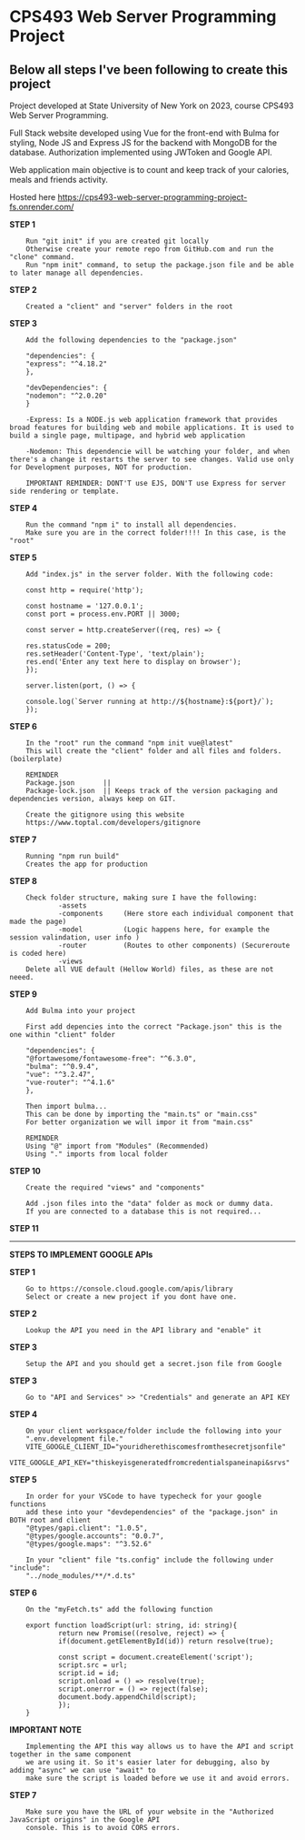 # CPS493 Web Server Programming Project
## Below all steps I've been following to create this project
Project developed at State University of New York on 2023, course CPS493 Web Server Programming.

Full Stack website developed using Vue for the front-end with Bulma for styling, Node JS and Express JS for the backend with MongoDB for the database. Authorization implemented using JWToken and Google API. 

Web application main objective is to count and keep track of your calories, meals and friends activity.

Hosted here https://cps493-web-server-programming-project-fs.onrender.com/


**STEP 1**

        Run "git init" if you are created git locally
        Otherwise create your remote repo from GitHub.com and run the "clone" command.
        Run "npm init" command, to setup the package.json file and be able to later manage all dependencies. 

**STEP 2**
        
        Created a "client" and "server" folders in the root 

**STEP 3**

        Add the following dependencies to the "package.json"

        "dependencies": {
        "express": "^4.18.2"
        },

        "devDependencies": {
        "nodemon": "^2.0.20"
        }

        -Express: Is a NODE.js web application framework that provides broad features for building web and mobile applications. It is used to build a single page, multipage, and hybrid web application

        -Nodemon: This dependencie will be watching your folder, and when there's a change it restarts the server to see changes. Valid use only for Development purposes, NOT for production. 

        IMPORTANT REMINDER: DONT'T use EJS, DON'T use Express for server side rendering or template.

**STEP 4**

        Run the command "npm i" to install all dependencies.
        Make sure you are in the correct folder!!!! In this case, is the "root"


**STEP 5**

        Add "index.js" in the server folder. With the following code:
        
        const http = require('http');

        const hostname = '127.0.0.1';             
        const port = process.env.PORT || 3000;

        const server = http.createServer((req, res) => {

        res.statusCode = 200;
        res.setHeader('Content-Type', 'text/plain');
        res.end('Enter any text here to display on browser');
        });

        server.listen(port, () => {

        console.log(`Server running at http://${hostname}:${port}/`);
        });



**STEP 6**

        In the "root" run the command "npm init vue@latest"
        This will create the "client" folder and all files and folders. (boilerplate)

        REMINDER
        Package.json       || 
        Package-lock.json  || Keeps track of the version packaging and dependencies version, always keep on GIT.
        
        Create the gitignore using this website
        https://www.toptal.com/developers/gitignore


**STEP 7**

        Running "npm run build"
        Creates the app for production 

**STEP 8**

        Check folder structure, making sure I have the following:
                -assets
                -components     (Here store each individual component that made the page)
                -model          (Logic happens here, for example the session valindation, user info )
                -router         (Routes to other components) (Secureroute is coded here)
                -views          
        Delete all VUE default (Hellow World) files, as these are not neeed.

**STEP 9** 

        Add Bulma into your project

        First add depencies into the correct "Package.json" this is the one within "client" folder

        "dependencies": {
        "@fortawesome/fontawesome-free": "^6.3.0",
        "bulma": "^0.9.4",
        "vue": "^3.2.47",
        "vue-router": "^4.1.6"
        },

        Then import bulma...
        This can be done by importing the "main.ts" or "main.css"
        For better organization we will impor it from "main.css"

        REMINDER
        Using "@" import from "Modules" (Recommended)
        Using "." imports from local folder

**STEP 10**

        Create the required "views" and "components"

        Add .json files into the "data" folder as mock or dummy data.
        If you are connected to a database this is not required...

**STEP 11**

------------------------------------------------------------------------


**STEPS TO IMPLEMENT GOOGLE APIs**

**STEP 1**

        Go to https://console.cloud.google.com/apis/library
        Select or create a new project if you dont have one.

**STEP 2**

        Lookup the API you need in the API library and "enable" it

**STEP 3**

        Setup the API and you should get a secret.json file from Google

**STEP 3**

        Go to "API and Services" >> "Credentials" and generate an API KEY 

**STEP 4**

        On your client workspace/folder include the following into your 
        ".env.development file."
        VITE_GOOGLE_CLIENT_ID="youridherethiscomesfromthesecretjsonfile"
        VITE_GOOGLE_API_KEY="thiskeyisgeneratedfromcredentialspaneinapi&srvs"

**STEP 5**

        In order for your VSCode to have typecheck for your google functions
        add these into your "devdependencies" of the "package.json" in BOTH root and client
        "@types/gapi.client": "1.0.5",
        "@types/google.accounts": "0.0.7",
        "@types/google.maps": "^3.52.6"

        In your "client" file "ts.config" include the following under "include":
        "../node_modules/**/*.d.ts"

**STEP 6** 

        On the "myFetch.ts" add the following function

        export function loadScript(url: string, id: string){
                return new Promise((resolve, reject) => {
                if(document.getElementById(id)) return resolve(true);
        
                const script = document.createElement('script');
                script.src = url;
                script.id = id;
                script.onload = () => resolve(true);
                script.onerror = () => reject(false);
                document.body.appendChild(script);
                });
        }

**IMPORTANT NOTE**

        Implementing the API this way allows us to have the API and script together in the same component
        we are using it. So it's easier later for debugging, also by adding "async" we can use "await" to
        make sure the script is loaded before we use it and avoid errors.

**STEP 7**

        Make sure you have the URL of your website in the "Authorized JavaScript origins" in the Google API
        console. This is to avoid CORS errors. 


        






        
